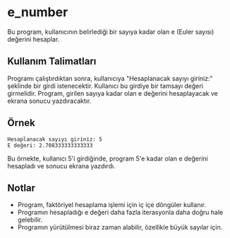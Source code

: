 # e_number
Bu program, kullanıcının belirlediği bir sayıya kadar olan e (Euler sayısı) değerini hesaplar.

## Kullanım Talimatları

Programı çalıştırdıktan sonra, kullanıcıya "Hesaplanacak sayıyı giriniz:" şeklinde bir girdi istenecektir.
Kullanıcı bu girdiye bir tamsayı değeri girmelidir.
Program, girilen sayıya kadar olan e değerini hesaplayacak ve ekrana sonucu yazdıracaktır.

## Örnek
```
Hesaplanacak sayıyı giriniz: 5
E değeri: 2.708333333333333
```

Bu örnekte, kullanıcı 5'i girdiğinde, program 5'e kadar olan e değerini hesapladı ve sonucu ekrana yazdırdı.

## Notlar
- Program, faktöriyel hesaplama işlemi için iç içe döngüler kullanır.
- Programın hesapladığı e değeri daha fazla iterasyonla daha doğru hale gelebilir.
- Programın yürütülmesi biraz zaman alabilir, özellikle büyük sayılar için.
```
